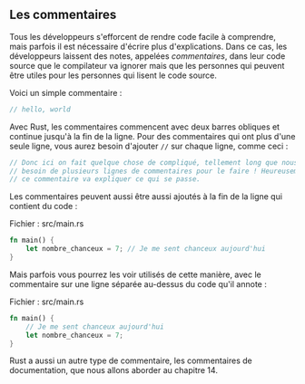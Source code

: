 <!--
## Comments
-->

## Les commentaires

<!--
All programmers strive to make their code easy to understand, but sometimes
extra explanation is warranted. In these cases, programmers leave notes, or
*comments*, in their source code that the compiler will ignore but people
reading the source code may find useful.
-->

Tous les développeurs s'efforcent de rendre code facile à comprendre, mais
parfois il est nécessaire d'écrire plus d'explications. Dans ce cas, les
développeurs laissent des notes, appelées *commentaires*, dans leur code source
que le compilateur va ignorer mais que les personnes qui peuvent être utiles
pour les personnes qui lisent le code source.

<!--
Here’s a simple comment:
-->

Voici un simple commentaire :

```rust
// hello, world
```

<!--
In Rust, comments must start with two slashes and continue until the end of the
line. For comments that extend beyond a single line, you’ll need to include
`//` on each line, like this:
-->

Avec Rust, les commentaires commencent avec deux barres obliques et continue
jusqu'à la fin de la ligne. Pour des commentaires qui ont plus d'une seule
ligne, vous aurez besoin d'ajouter `//` sur chaque ligne, comme ceci :

<!--
```rust
// So we’re doing something complicated here, long enough that we need
// multiple lines of comments to do it! Whew! Hopefully, this comment will
// explain what’s going on.
```
-->

```rust
// Donc ici on fait quelque chose de compliqué, tellement long que nous avons
// besoin de plusieurs lignes de commentaires pour le faire ! Heureusement,
// ce commentaire va expliquer ce qui se passe.
```

<!--
Comments can also be placed at the end of lines containing code:
-->

Les commentaires peuvent aussi être aussi ajoutés à la fin de la ligne qui
contient du code :

<!--
<span class="filename">Filename: src/main.rs</span>
-->

<span class="filename">Fichier : src/main.rs</span>

<!--
```rust
fn main() {
    let lucky_number = 7; // I’m feeling lucky today
}
```
-->

```rust
fn main() {
    let nombre_chanceux = 7; // Je me sent chanceux aujourd'hui
}
```

<!--
But you’ll more often see them used in this format, with the comment on a
separate line above the code it’s annotating:
-->

Mais parfois vous pourrez les voir utilisés de cette manière, avec le
commentaire sur une ligne séparée au-dessus du code qu'il annote :

<!--
<span class="filename">Filename: src/main.rs</span>
-->

<span class="filename">Fichier : src/main.rs</span>

<!--
```rust
fn main() {
    // I’m feeling lucky today
    let lucky_number = 7;
}
```
-->

```rust
fn main() {
    // Je me sent chanceux aujourd'hui
    let nombre_chanceux = 7;
}
```

<!--
Rust also has another kind of comment, documentation comments, which we’ll
discuss in the “Publishing a Crate to Crates.io” section of Chapter 14.
-->

Rust a aussi un autre type de commentaire, les commentaires de documentation,
que nous allons aborder au chapitre 14.
